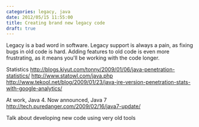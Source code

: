 ```yaml
---
categories: legacy, java
date: 2012/05/15 11:55:00
title: Creating brand new legacy code
draft: true
---
```

Legacy is a bad word in software. Legacy support is always a pain, as fixing bugs in old code is hard. Adding features to old code is even more frustrating, as it means you'll be working with the code longer.

Statistics
http://blogs.kiyut.com/tonny/2009/01/06/java-penetration-statistics/
http://www.statowl.com/java.php
http://www.tekool.net/blog/2009/01/23/java-jre-version-penetration-stats-with-google-analytics/

At work, Java 4. Now announced, Java 7 http://tech.puredanger.com/2009/02/16/java7-update/

Talk about developing new code using very old tools
